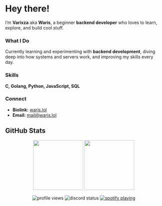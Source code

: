 # Hey there!  
I’m **Varixza** aka **Waris**, a beginner **backend developer** who loves to learn, explore, and build cool stuff.  

### What I Do  
Currently learning and experimenting with **backend development**, diving deep into how systems and servers work, and improving my skills every day.  

### Skills  
**C, Golang, Python, JavaScript, SQL**

### Connect  
- **Biolink:** [waris.lol](https://waris.lol)  
- **Email:** [mail@waris.lol](mailto:mail@waris.lol)

## GitHub Stats  
<p align="center">
  <img src="https://github-readme-stats-steel-omega.vercel.app/api?username=itzwaris&show_icons=true&include_all_commits=true&icon_color=2d77dc&title_color=2d77dc&text_color=ffffff&bg_color=0d1117&hide_border=true&number_format=long" height="160"/>
  <img src="https://github-readme-stats-steel-omega.vercel.app/api/top-langs/?username=itzwaris&layout=compact&icon_color=2d77dc&title_color=2d77dc&text_color=ffffff&bg_color=0d1117&hide_border=true&langs_count=10" height="160"/>
</p>

<p align="center">
  <img src="https://komarev.com/ghpvc/?username=itzwaris&style=flat&color=lightgray" alt="profile views"/>
  <img src="https://api.statusbadges.me/badge/status/399231443945127937?simple=true" alt="discord status"/>
  <a href="https://api.statusbadges.me/openspotify/399231443945127937">
    <img src="https://api.statusbadges.me/badge/spotify/399231443945127937" alt="spotify playing"/>
  </a>
</p>
